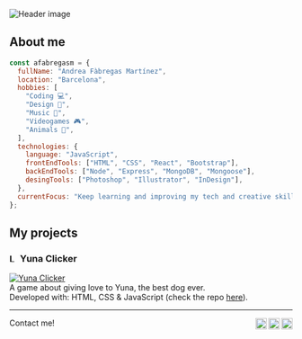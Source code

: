 ![Header image](https://i.imgur.com/KnB2RgT.png)

## About me

```javascript
const afabregasm = {
  fullName: "Andrea Fàbregas Martínez",
  location: "Barcelona",
  hobbies: [
    "Coding 💻",
    "Design 🎨",
    "Music 🎸",
    "Videogames 🎮",
    "Animals 🐶",
  ],
  technologies: {
    language: "JavaScript",
    frontEndTools: ["HTML", "CSS", "React", "Bootstrap"],
    backEndTools: ["Node", "Express", "MongoDB", "Mongoose"],
    desingTools: ["Photoshop", "Illustrator", "InDesign"],
  },
  currentFocus: "Keep learning and improving my tech and creative skills.",
};
```

## My projects

### <img width="15px" src="https://i.imgur.com/uxdcz8G.png" alt="Love" /> Yuna Clicker

<a href="https://afabregasm.github.io/yuna-clicker/"><img src="https://i.imgur.com/xTeesbb.png" alt="Yuna Clicker" /></a><br />
A game about giving love to Yuna, the best dog ever.<br />
Developed with: HTML, CSS & JavaScript (check the repo <a href="https://github.com/afabregasm/yuna-clicker">here</a>).

---

Contact me!
<a href="https://www.facebook.com/afabregasm"><img align="right" width="20px" src="https://simpleicons.now.sh/facebook/495f7e" alt="Andrea's Facebook" /></a>
<a href="https://www.behance.net/afabregasm"><img align="right" width="20px" src="https://simpleicons.now.sh/behance/495f7e" alt="Andrea's Behance" /></a>
<a href="https://linkedin.com/in/afabregasm"><img align="right" width="20px" src="https://simpleicons.now.sh/linkedin/495f7e" alt="Andrea's LinkedIn" /></a>
